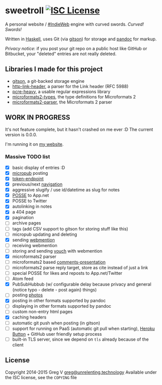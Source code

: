 # sweetroll [![ISC License](https://img.shields.io/badge/license-ISC-red.svg?style=flat)](https://tldrlegal.com/license/-isc-license)

A personal website / [#IndieWeb] engine with curved swords. *Curved! Swords!*

Written in [Haskell], uses Git (via [gitson]) for storage and [pandoc] for markup.

*Privacy notice*: if you post your git repo on a public host like GitHub or Bitbucket, your "deleted" entries are not really deleted.

## Libraries I made for this project

- [gitson], a git-backed storage engine
- [http-link-header], a parser for the Link header (RFC 5988)
- [pcre-heavy], a usable regular expressions library
- [microformats2-types], the type definitions for Microformats 2
- [microformats2-parser], the Microformats 2 parser

[#IndieWeb]: http://indiewebcamp.com
[Haskell]: http://haskell.org
[gitson]: https://github.com/myfreeweb/gitson
[http-link-header]: https://github.com/myfreeweb/http-link-header
[pcre-heavy]: https://github.com/myfreeweb/pcre-heavy
[microformats2-types]: https://github.com/myfreeweb/microformats2-types
[microformats2-parser]: https://github.com/myfreeweb/microformats2-parser
[pandoc]: http://johnmacfarlane.net/pandoc/

## WORK IN PROGRESS

It's not feature complete, but it hasn't crashed on me ever :D
The current version is 0.0.0.

I'm running it on [my website](https://unrelenting.technology).

### Massive TODO list

- [x] basic display of entries :D
- [x] [micropub](http://indiewebcamp.com/micropub) posting
- [x] [token-endpoint](http://indiewebcamp.com/token-endpoint)
- [x] previous/next [navigation](http://indiewebcamp.com/navigation)
- [x] aggressive slugify / use id/datetime as slug for notes
- [x] [POSSE](http://indiewebcamp.com/POSSE) to App.net
- [x] POSSE to Twitter
- [x] autolinking in notes
- [x] a 404 page
- [x] pagination
- [ ] archive pages
- [ ] tags (add CSV support to gitson for storing stuff like this)
- [ ] micropub updating and deleting
- [x] sending [webmention](http://indiewebcamp.com/webmention)
- [ ] receiving webmention
- [ ] storing and sending [vouch](http://indiewebcamp.com/vouch) with webmention
- [x] microformats2 parser
- [ ] microformats2 based [comments-presentation](http://indiewebcamp.com/comments-presentation)
- [ ] microformats2 parse reply target, store as cite instead of just a link
- [ ] special POSSE for likes and reposts to App.net/Twitter
- [ ] Atom feed
- [x] PubSubHubbub (w/ configurable delay because privacy and general {notice typo - delete - post again} things)
- [ ] posting [photos](http://indiewebcamp.com/photos)
- [x] posting in other formats supported by pandoc
- [ ] displaying in other formats supported by pandoc
- [ ] custom non-entry html pages
- [x] caching headers
- [ ] automatic git push when posting (in gitson)
- [ ] support for running on PaaS (automatic git pull when starting), [Heroku Button](https://blog.heroku.com/archives/2014/8/7/heroku-button) + GitHub user friendly setup process
- [ ] built-in TLS server, since we depend on `tls` already because of the client

## License

Copyright 2014-2015 Greg V <greg@unrelenting.technology>
Available under the ISC license, see the `COPYING` file
